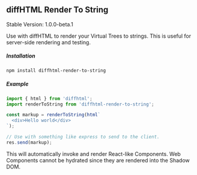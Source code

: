 diffHTML Render To String
-------------------------

Stable Version: 1.0.0-beta.1

Use with diffHTML to render your Virtual Trees to strings. This is useful for
server-side rendering and testing.

##### Installation

``` sh
npm install diffhtml-render-to-string
```

##### Example

``` javascript
import { html } from 'diffhtml';
import renderToString from 'diffhtml-render-to-string';

const markup = renderToString(html`
  <div>Hello world</div>
`);

// Use with something like express to send to the client.
res.send(markup);
```

This will automatically invoke and render React-like Components. Web Components
cannot be hydrated since they are rendered into the Shadow DOM.
